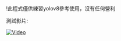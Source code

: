 !此程式僅供練習yolov8參考使用，沒有任何營利

測試影片:

[![Video](https://img.youtube.com/vi/rI1ehBqyFAs/0.jpg)](https://www.youtube.com/watch?v=rI1ehBqyFAs)



